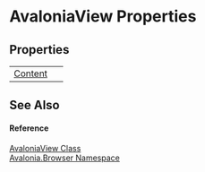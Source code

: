 # AvaloniaView Properties




## Properties
<table>
<tr>
<td><a href="P_Avalonia_Browser_AvaloniaView_Content">Content</a></td>
<td> </td>
</tr>
</table>

## See Also


#### Reference
<a href="T_Avalonia_Browser_AvaloniaView">AvaloniaView Class</a>  
<a href="N_Avalonia_Browser">Avalonia.Browser Namespace</a>  

